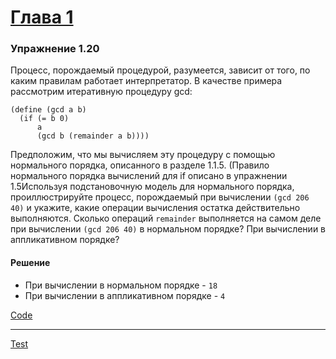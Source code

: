 # [Глава 1](../index.md#Глава-1-Построение-абстракций-с-помощью-процедур)

### Упражнение 1.20
Процесс, порождаемый процедурой, разумеется, зависит от того, по каким правилам работает интерпретатор. В качестве примера рассмотрим итеративную процедуру gcd:
```racket
(define (gcd a b)
  (if (= b 0) 
      a
      (gcd b (remainder a b))))
```
Предположим, что мы вычисляем эту процедуру с помощью нормального порядка, описанного в разделе 1.1.5. (Правило нормального порядка вычислений для if описано в упражнении 1.5Используя подстановочную модель для нормального порядка, проиллюстрируйте процесс, порождаемый при вычислении `(gcd 206 40)` и укажите, какие операции вычисления остатка действительно выполняются. Сколько операций `remainder` выполняется на самом деле при вычислении `(gcd 206 40)` в нормальном порядке? При вычислении в аппликативном порядке?

#### Решение
- При вычислении в нормальном порядке - `18`
- При вычислении в аппликативном порядке - `4`

[Code](../../racket/src/chapter01/1_19.rkt)
***
[Test](../../racket/test/chapter01/1_19.rkt)
